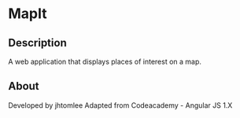 # MapIt

## Description
A web application that displays places of interest on a map.

## About
Developed by jhtomlee
Adapted from Codeacademy - Angular JS 1.X